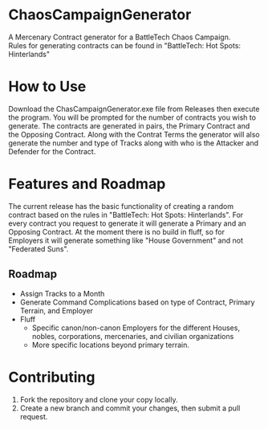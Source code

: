 # ChaosCampaignGenerator
A Mercenary Contract generator for a BattleTech Chaos Campaign.  
Rules for generating contracts can be found in "BattleTech: Hot Spots: Hinterlands"

# How to Use
Download the ChasCampaignGenerator.exe file from Releases then execute the program. You will be prompted for the number of contracts you wish to generate. The contracts are generated in pairs, the Primary Contract and the Opposing Contract. Along with the Contrat Terms the generator will also generate the number and type of Tracks along with who is the Attacker and Defender for the Contract.

# Features and Roadmap
The current release has the basic functionality of creating a random contract based on the rules in "BattleTech: Hot Spots: Hinterlands". For every contract you request to generate it will generate a Primary and an Opposing Contract. At the moment there is no build in fluff, so for Employers it will generate something like "House Government" and not "Federated Suns".

## Roadmap
* Assign Tracks to a Month
* Generate Command Complications based on type of Contract, Primary Terrain, and Employer
* Fluff
  * Specific canon/non-canon Employers for the different Houses, nobles, corporations, mercenaries, and civilian organizations
  * More specific locations beyond primary terrain.

# Contributing
1. Fork the repository and clone your copy locally.
2. Create a new branch and commit your changes, then submit a pull request.
